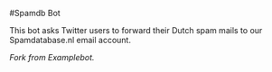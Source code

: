 #Spamdb Bot

This bot asks Twitter users to forward their Dutch spam mails to our Spamdatabase.nl email account.

_Fork from Examplebot._
